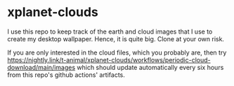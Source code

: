 # xplanet-clouds

I use this repo to keep track of the earth and cloud images that I use to create my desktop wallpaper. Hence, it is quite big. Clone at your own risk.

If you are only interested in the cloud files, which you probably are, then try https://nightly.link/t-animal/xplanet-clouds/workflows/periodic-cloud-download/main/images which should update automatically every six hours from this repo's github actions' artifacts.
